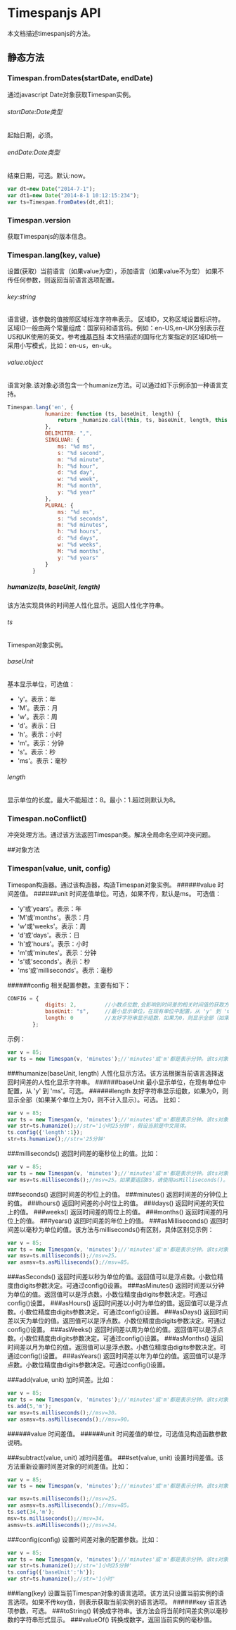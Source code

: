 # Timespanjs API

本文档描述timespanjs的方法。

## 静态方法
### Timespan.fromDates(startDate, endDate)
通过javascript Date对象获取Timespan实例。
###### startDate:Date类型
起始日期，必须。
###### endDate:Date类型
结束日期，可选。默认:now。

```js
var dt=new Date("2014-7-1");
var dt1=new Date("2014-8-1 10:12:15:234");
var ts=Timespan.fromDates(dt,dt1);
```

### Timespan.version
获取Timespanjs的版本信息。
### Timespan.lang(key, value)
设置(获取）当前语言（如果value为空），添加语言（如果value不为空）
如果不传任何参数，则返回当前语言选项配置。
###### key:string
语言键，该参数的值按照区域标准字符串表示。
区域ID，又称区域设置标识符。区域ID一般由两个常量组成：国家码和语言码。例如：en-US,en-UK分别表示在US和UK使用的英文。参考[维基百科](http://zh.wikipedia.org/wiki/%E5%8C%BA%E5%9F%9F%E8%AE%BE%E7%BD%AE)
本文档描述的国际化方案指定的区域ID统一采用小写模式，比如：en-us，en-uk。
###### value:object
语言对象.该对象必须包含一个humanize方法。可以通过如下示例添加一种语言支持。
```js
Timespan.lang('en', {
            humanize: function (ts, baseUnit, length) {
                return _humanize.call(this, ts, baseUnit, length, this.DELIMITER);
            },
            DELIMITER: ",",
            SINGLUAR: {
                ms: "%d ms",
                s: "%d second",
                m: "%d minute",
                h: "%d hour",
                d: "%d day",
                w: "%d week",
                M: "%d month",
                y: "%d year"
            },
            PLURAL: {
                ms: "%d ms",
                s: "%d seconds",
                m: "%d minutes",
                h: "%d hours",
                d: "%d days",
                w: "%d weeks",
                M: "%d months",
                y: "%d years"
            }
        }
```
##### humanize(ts, baseUnit, length)
该方法实现具体的时间差人性化显示。返回人性化字符串。
###### ts
Timespan对象实例。

###### baseUnit
基本显示单位，可选值：
+ 'y'。表示：年
+ 'M'。表示：月
+ 'w'。表示：周
+ 'd'。表示：日
+ 'h'。表示：小时
+ 'm'。表示：分钟
+ 's'。表示：秒
+ 'ms'。表示：毫秒

###### length
显示单位的长度。最大不能超过：8。最小：1.超过则默认为8。
### Timespan.noConflict()
冲突处理方法。通过该方法返回Timespan类。解决全局命名空间冲突问题。

##对象方法

### Timespan(value, unit, config)
Timespan构造器。通过该构造器，构造Timespan对象实例。
######value
时间差值。
######unit
时间差值单位。可选，如果不传，默认是ms。
可选值：
+ 'y'或'years'。表示：年
+ 'M'或'months'。表示：月
+ 'w'或'weeks'。表示：周
+ 'd'或'days'。表示：日
+ 'h'或'hours'。表示：小时
+ 'm'或'minutes'。表示：分钟
+ 's'或'seconds'。表示：秒
+ 'ms'或'milliseconds'。表示：毫秒

######config
相关配置参数。主要有如下：
```js
CONFIG = {
            digits: 2,         //小数点位数,会影响到时间差的相关时间值的获取方法的返回精度（asxxxx方法），以及humanize方法的返回精度。
            baseUnit: "s",     //最小显示单位，在现有单位中配置，从 'y' 到 'ms'。
            length: 0          //友好字符串显示组数，如果为0，则显示全部（如果某个单位上为0，则不计入显示）。
        };
```
示例：
```js
var v = 85;
var ts = new Timespan(v, 'minutes');//'minutes'或'm'都是表示分钟。该ts对象实例表示85分钟。

```
###humanize(baseUnit, length)
人性化显示方法。该方法根据当前语言选择返回时间差的人性化显示字符串。
######baseUnit
最小显示单位，在现有单位中配置，从 'y' 到 'ms'。可选。
######length
友好字符串显示组数，如果为0，则显示全部（如果某个单位上为0，则不计入显示）。可选。
比如：
```js
var v = 85;
var ts = new Timespan(v, 'minutes');//'minutes'或'm'都是表示分钟。该ts对象实例表示85分钟。
var str=ts.humanize();//str='1小时25分钟'，假设当前是中文简体。
ts.config({'length':1});
str=ts.humanize();//str='25分钟'
```
###milliseconds()
返回时间差的毫秒位上的值。比如：
```js
var v = 85;
var ts = new Timespan(v, 'minutes');//'minutes'或'm'都是表示分钟。该ts对象实例表示85分钟。
var msv=ts.milliseconds();//msv=25。如果要返回85，请使用asMilliseconds()。
```
###seconds()
返回时间差的秒位上的值。
###minutes()
返回时间差的分钟位上的值。
###hours()
返回时间差的小时位上的值。
###days()
返回时间差的天位上的值。
###weeks()
返回时间差的周位上的值。
###months()
返回时间差的月位上的值。
###years()
返回时间差的年位上的值。
###asMilliseconds()
返回时间差以毫秒为单位的值。该方法与milliseconds()有区别，具体区别见示例：
```js
var v = 85;
var ts = new Timespan(v, 'minutes');//'minutes'或'm'都是表示分钟。该ts对象实例表示85分钟。
var msv=ts.milliseconds();//msv=25。
var asmsv=ts.asMilliseconds();//msv=85。
```

###asSeconds()
返回时间差以秒为单位的值。返回值可以是浮点数。小数位精度由digits参数决定。可通过config()设置。
###asMinutes()
返回时间差以分钟为单位的值。返回值可以是浮点数。小数位精度由digits参数决定。可通过config()设置。
###asHours()
返回时间差以小时为单位的值。返回值可以是浮点数。小数位精度由digits参数决定。可通过config()设置。
###asDays()
返回时间差以天为单位的值。返回值可以是浮点数。小数位精度由digits参数决定。可通过config()设置。
###asWeeks()
返回时间差以周为单位的值。返回值可以是浮点数。小数位精度由digits参数决定。可通过config()设置。
###asMonths()
返回时间差以月为单位的值。返回值可以是浮点数。小数位精度由digits参数决定。可通过config()设置。
###asYears()
返回时间差以年为单位的值。返回值可以是浮点数。小数位精度由digits参数决定。可通过config()设置。


###add(value, unit)
加时间差。比如：
```js
var v = 85;
var ts = new Timespan(v, 'minutes');//'minutes'或'm'都是表示分钟。该ts对象实例表示85分钟。
ts.add(5,'m');
var msv=ts.milliseconds();//msv=30。
var asmsv=ts.asMilliseconds();//msv=90。
```
######value
时间差值。
######unit
时间差值的单位，可选值见构造函数参数说明。

###subtract(value, unit)
减时间差值。
###set(value, unit)
设置时间差值。该方法重新设置时间差对象的时间差值。比如：
```js
var v = 85;
var ts = new Timespan(v, 'minutes');//'minutes'或'm'都是表示分钟。该ts对象实例表示85分钟。

var msv=ts.milliseconds();//msv=25。
var asmsv=ts.asMilliseconds();//msv=85。
ts.set(34,'m');
msv=ts.milliseconds();//msv=34。
asmsv=ts.asMilliseconds();//msv=34。
```
###config(config)
设置时间差对象的配置参数。比如：
```js
var v = 85;
var ts = new Timespan(v, 'minutes');//'minutes'或'm'都是表示分钟。该ts对象实例表示85分钟。
var str=ts.humanize();//str='1小时25分钟'
ts.config({'baseUnit':'h'});
var str=ts.humanize();//str='1小时'
```
###lang(key)
设置当前Timespan对象的语言选项。该方法只设置当前实例的语言选项。如果不传key值，则表示获取当前实例的语言选项。
######key
语言选项参数，可选。
###toString()
转换成字符串。该方法会将当前时间差实例以毫秒数的字符串形式显示。
###valueOf()
转换成数字。返回当前实例的毫秒值。
